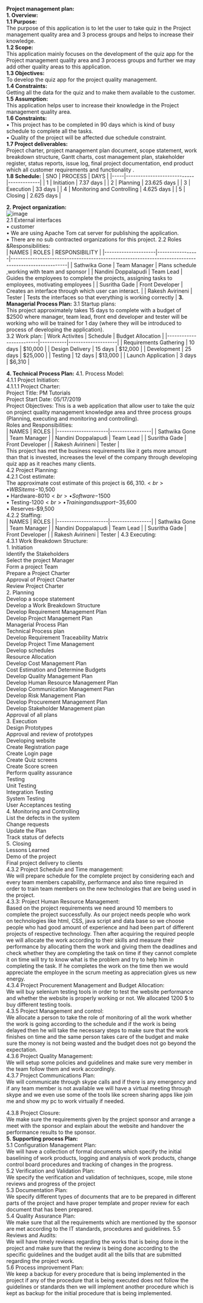 
<b>Project management plan:</b><br>
<b>1. Overview:</b><br>
<b>1.1 Purpose:</b><br> The purpose of this application is to let the user to take quiz in the Project management quality area and 3 process groups and helps to increase their knowledge.<br>
<b>1.2 Scope:</b><br>This application mainly focuses on the development of the quiz app for the Project management quality area and 3 process groups and further we may add other quality areas to this application.<br>
<b>1.3 Objectives:</b><br> To develop the quiz app for the project quality management.<br>
<b>1.4 Constraints:</b><br> Getting all the data for the quiz and to make them available to the customer.<br>
<b>1.5 Assumption:</b><br> This application helps user to increase their knowledge in the Project management quality area.<br>
<b>1.6 Constraints:</b><br> 
•	This project has to be completed in 90 days which is kind of busy schedule to complete all the tasks.<br>
•	Quality of the project will be affected due schedule constraint.<br>
<b>1.7 Project deliverables:</b><br> Project charter, project management plan document, scope statement, work breakdown structure, Gantt charts, cost management plan, stakeholder register, status reports, issue log, final project documentation, end product which all customer requirements and functionality .  <br>
<b>1.8 Schedule:</b>
| SNO | PROCESS                    | DAYS        |
|-----|----------------------------|-------------|
| 1   | Initiation                 | 7.37 days   |
| 2   | Planning                   | 23.625 days |
| 3   | Execution                  | 33 days     |
| 4   | Monitoring and Controlling | 4.625 days  |
| 5   | Closing                    | 2.625 days  |

<b>2. Project organization:</b><br>
![image](https://user-images.githubusercontent.com/42945790/58363141-6bfc3c00-7e65-11e9-8dd4-5c06e1d04138.png)<br>
2.1 External interfaces<br>
•	customer<br>
•	We are using Apache Tom cat server for publishing the application.<br>
•	There are no sub contracted organizations for this project.
2.2 Roles &Responsibilities:<br>
| NAMES               | ROLES           | RESPONSIBILITY                                                                                      |
|---------------------|-----------------|-----------------------------------------------------------------------------------------------------|
| Sathwika Gone       | Team Manager    | Plans schedule ,working with team and sponsor                                                       |
| Nandini Doppalapudi | Team Lead       | Guides the employees to complete the   projects, assigning tasks to employees, motivating employees |
| Susritha Gade       | Front Developer | Creates an interface through which user can   interact.                                             |
| Rakesh Avirineni    | Tester          | Tests the interfaces so that everything is working correctly                                        |
<b>3. Managerial Process Plan:</b>
3.1 Startup plans:<br>
This project approximately takes 15 days to complete with a budget of $2500 where manager, team lead, front end developer and tester will be working who will be trained for 1 day (where they will be introduced to process of developing the application).<br>
3.2 Work plan:
| Work Activites          | Schedule  | Budget Allocation  |
|-------------------------|-----------|--------------------|
| Requirements Gathering  | 10 days   | $10,000            |
| Design Delivery         | 15 days   | $12,000            |
| Development             | 25 days   | $25,000            |
| Testing                 | 12 days   | $13,000            |
| Launch Application      | 3 days    | $6,310             |

<b>4. Technical Process Plan:</b>
4.1. Process Model:<br>
 4.1.1 Project Initiation:<br>
  4.1.1.1 Project Charter:<br>
Project Title: PM Tutorials<br> 
Project Start Date: 05/17/2019<br>
Project Objectives: This is a web application that allow user to take the quiz on project quality management knowledge area and three process groups (Planning, executing and monitoring and controlling).<br>
Roles and Responsibilities:<br>
| NAMES               | ROLES           |
|---------------------|-----------------|
| Sathwika Gone       | Team Manager    | 
| Nandini Doppalapudi | Team Lead       | 
| Susritha Gade       | Front Developer | 
| Rakesh Avirineni    | Tester          | 
<br>This project has met the business requirements like it gets more amount than that is invested, increases the level of the company through developing quiz app as it reaches many clients.<br>
4.2 Project Planning:<br>
4.2.1 Cost estimate:<br>
The approximate cost estimate of this project is $66,310.<br>
•	WBS items-$10,500<br>
•	Hardware-$8010<br>
•	Software-$1500<br>
•	Testing-$1200<br>
•	Training and support-$35,600<br>
•	Reserves-$9,500<br>
4.2.2 Staffing:	<br>
| NAMES               | ROLES           |
|---------------------|-----------------|
| Sathwika Gone       | Team Manager    | 
| Nandini Doppalapudi | Team Lead       | 
| Susritha Gade       | Front Developer | 
| Rakesh Avirineni    | Tester          | 
4.3 Executing:<br>
4.3.1 Work Breakdown Structure:<br>
	1. Initiation <br>
	Identify the Stakeholders <br>
	Select the project Manager<br>
	Form a project Team<br>
	Prepare a Project Charter<br>
	Approval of Project Charter<br>
	Review Project Charter<br>
	2. Planning<br>
	Develop a scope statement<br>
	Develop a Work Breakdown Structure<br>
	Develop Requirement Management Plan<br>
	Develop Project Management Plan<br>
	Managerial Process Plan<br>
	Technical Process plan<br>
	Develop Requirement Traceability Matrix<br>
Develop Project Time Management<br>
	Develop schedules <br>
	Resource Allocation<br>
	Develop Cost Management Plan<br>
	Cost Estimation and Determine Budgets<br>
	Develop Quality Management Plan<br>
	Develop Human Resource Management Plan<br>
	Develop Communication Management Plan<br>
	Develop Risk Management Plan<br>
Develop Procurement Management Plan<br>
	Develop Stakeholder Management plan <br> 
	Approval of all plans<br>
	3. Execution<br>
	Design Prototypes<br>
	Approval and review of prototypes<br>
	Developing website<br>
	Create Registration page<br>
	Create Login page<br>
	Create Quiz screens<br>
	Create Score screen<br>
	Perform quality assurance<br>
	Testing<br>
	Unit Testing<br>
	Integration Testing<br>
	System Testing<br>
	User Acceptances testing<br>
	4. Monitoring and Controlling<br>
	List the defects in the system<br>
	Change requests<br>
	Update the Plan<br>
	Track status of defects<br>
	5. Closing<br>
	Lessons Learned<br>
	Demo of the project<br>
	Final project delivery to clients<br>
4.3.2 Project Schedule and Time management:<br>
We will prepare schedule for the complete project by considering each and every team members capability, performance and also time required in order to train team members on the new technologies that are being used in the project.<br>
4.3.3: Project Human Resource Management: <br>
Based on the project requirements we need around 10 members to complete the project successfully. As our project needs people who work on technologies like html, CSS, java script and data base so we choose people who had good amount of experience and had been part of different projects of respective technology. Then after acquiring the required people we will allocate the work according to their skills and measure their performance by allocating them the work and giving them the deadlines and check whether they are completing the task on time if they cannot complete it on time will try to know what is the problem and try to help him in completing the task. If he completes the work on the time then we would appreciate the employee in the scrum meeting as appreciation gives us new energy.<br>
4.3.4 Project Procurement Management and Budget Allocation: <br>
We will buy selenium testing tools in order to test the website performance and whether the website is properly working or not. We allocated 1200 $ to buy different testing tools. <br>
4.3.5 Project Management and control:<br>
We allocate a person to take the role of monitoring of all the work whether the work is going according to the schedule and if the work is being delayed then he will take the necessary steps to make sure that the work finishes on time and the same person takes care of the budget and make sure the money is not being wasted and the budget does not go beyond the expectation. <br>
4.3.6 Project Quality Management:<br>
We will setup some policies and guidelines and make sure very member in the team follow them and work accordingly.<br>
4.3.7 Project Communications Plan:<br>
We will communicate through skype calls and if there is any emergency and if any team member is not available we will have a virtual meeting through skype and we even use some of the tools like screen sharing apps like join me and show my pc to work virtually if needed.<br>

4.3.8 Project Closure:<br>
We make sure the requirements given by the project sponsor and arrange a meet with the sponsor and explain about the website and handover the performance results to the sponsor.<br>
<b>5. Supporting process Plan:</b><br>
5.1 Configuration Management Plan:<br>
We will have a collection of formal documents which specify the initial baselining of work products, logging and analysis of work products, change control board procedures and tracking of changes in the progress.<br>
5.2 Verification and Validation Plan:<br>
We specify the verification and validation of techniques, scope, mile stone reviews and progress of the project <br> 
5.3 Documentation Plan:<br>
We specify different types of documents that are to be prepared in different parts of the project and have proper template and proper review for each document that has been prepared. <br>
5.4 Quality Assurance Plan:<br>
We make sure that all the requirements which are mentioned by the sponsor are met according to the IT standards, procedures and guidelines.
5.5 Reviews and Audits:<br>
We will have timely reviews regarding the works that is being done in the project and make sure that the review is being done according to the specific guidelines and the budget audit all the bills that are submitted regarding the project work.<br>
5.6 Process improvement Plan:<br>
We keep a backup for every procedure that is being implemented in the project if any of the procedure that is being executed does not follow the guidelines or standards then we will implement another procedure which is kept as backup for the initial procedure that is being implemented.<br>










 
      





